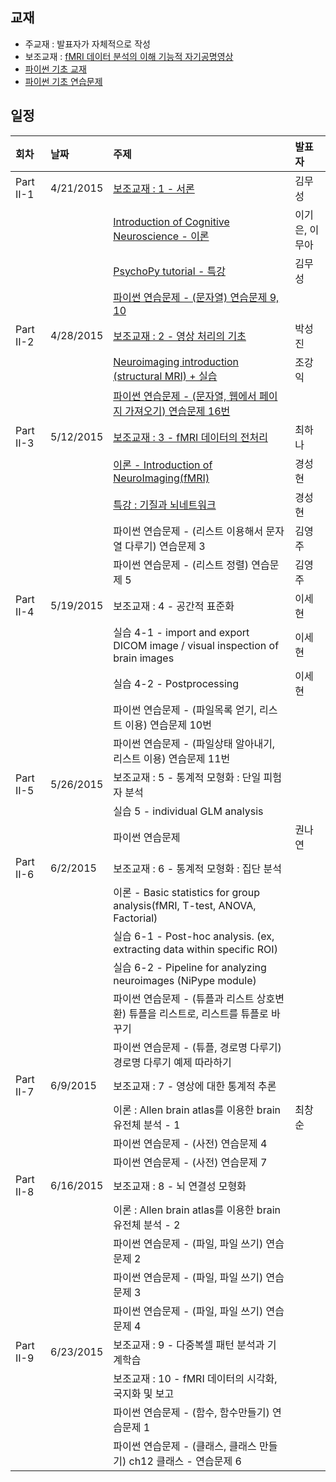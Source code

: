 ## 교재
 * 주교재 : 발표자가 자체적으로 작성
 * 보조교재 : [fMRI 데이터 분석의 이해 기능적 자기공명영상](http://www.kyobobook.co.kr/product/detailViewKor.laf?ejkGb=KOR&mallGb=KOR&barcode=9788999705816)
 * [파이썬 기초 교재](https://wikidocs.net/book/1)
 * [파이썬 기초 연습문제](http://nbviewer.ipython.org/github/biospin/neuropy/blob/gh-pages/doc/part2/python_prob/python_basic_exercise.ipynb)

## 일정
|회차	    |날짜	   |주제	                                                    |발표자	|
|:---	    |:---	   |:---	                                                    |:---	|
|Part II-1  |4/21/2015 |[보조교재 : 1 - 서론](study01/d01.md) | 김무성  |
|           |          |[Introduction of Cognitive Neuroscience - 이론](study01/d01.md) | 이기은, 이무아  |
|           |          |[PsychoPy tutorial - 특강](study01/d01.md) | 김무성 |
|           |          |[파이썬 연습문제 - (문자열) 연습문제 9, 10 ](study01/d01.md) |  |
|Part II-2  |4/28/2015 |[보조교재 : 2 - 영상 처리의 기초](study02/d02.md)  | 박성진 |
|           |          |[Neuroimaging introduction (structural MRI) + 실습](study02/d02.md)  | 조강익 |
|           |          |[파이썬 연습문제 - (문자열, 웹에서 페이지 가져오기) 연습문제 16번](study02/d02.md)  |  |
|Part II-3  |5/12/2015 |[보조교재 : 3 - fMRI 데이터의 전처리](study03/d03.md)  | 최하나 |
|           |          |[이론 - Introduction of NeuroImaging(fMRI)](study03/d03.md) | 경성현 |
|           |          |[특강 : 기질과 뇌네트워크](study03/d03.md)             | 경성현 |
|           |          |  파이썬 연습문제 - (리스트 이용해서 문자열 다루기) 연습문제 3 | 김영주 |
|           |          |  파이썬 연습문제 - (리스트 정렬) 연습문제 5 | 김영주 |
|Part II-4  |5/19/2015 | 보조교재 : 4 - 공간적 표준화   | 이세현 |
|           |          | 실습 4-1 - import and export DICOM image / visual inspection of brain images | 이세현 |
|           |          | 실습 4-2 - Postprocessing  | 이세현 |
|           |          | 파이썬 연습문제 - (파일목록 얻기, 리스트 이용) 연습문제 10번 |    |
|           |          | 파이썬 연습문제 - (파일상태 알아내기, 리스트 이용) 연습문제 11번 |    |
|Part II-5  |5/26/2015 | 보조교재 : 5 - 통계적 모형화 : 단일 피험자 분석    |    |
|           |          | 실습 5 - individual GLM analysis  |  |
|           |          | 파이썬 연습문제                      | 권나연 |
|Part II-6  |6/2/2015  | 보조교재 : 6 - 통계적 모형화 : 집단 분석    |    |
|           |          | 이론 - Basic statistics for group analysis(fMRI, T-test, ANOVA, Factorial)    |    |
|           |          | 실습 6-1 - Post-hoc analysis. (ex, extracting data within specific ROI)    |    |
|           |          | 실습 6-2 - Pipeline for analyzing neuroimages (NiPype module)    |    |
|           |          | 파이썬 연습문제 - (튜플과 리스트 상호변환) 튜플을 리스트로, 리스트를 튜플로 바꾸기   |    |
|           |          | 파이썬 연습문제 - (튜플, 경로명 다루기) 경로명 다루기 예제 따라하기   |    |
|Part II-7  |6/9/2015 | 보조교재 : 7 - 영상에 대한 통계적 추론   |    |
|           |          | 이론 : Allen brain atlas를 이용한 brain 유전체 분석 - 1    | 최창순 |
|           |          | 파이썬 연습문제 - (사전) 연습문제 4   |    |
|           |          | 파이썬 연습문제 - (사전) 연습문제 7   |    |
|Part II-8  |6/16/2015 | 보조교재 : 8 - 뇌 연결성 모형화    |    |
|           |          | 이론 : Allen brain atlas를 이용한 brain 유전체 분석 - 2    |    |
|           |          | 파이썬 연습문제 - (파일, 파일 쓰기) 연습문제 2    |    |
|           |          | 파이썬 연습문제 - (파일, 파일 쓰기) 연습문제 3   |    |
|           |          | 파이썬 연습문제 - (파일, 파일 쓰기) 연습문제 4   |    |
|Part II-9  |6/23/2015 | 보조교재 : 9 - 다중복셀 패턴 분석과 기계학습  |    |
|           |          | 보조교재 : 10 - fMRI 데이터의 시각화, 국지화 및 보고    |    |
|           |          | 파이썬 연습문제 - (함수, 함수만들기) 연습문제 1 |    |
|           |          | 파이썬 연습문제 - (클래스, 클래스 만들기) ch12 클래스 - 연습문제 6   |    |